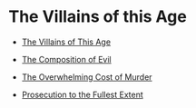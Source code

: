 The Villains of this Age
========================

  - [The Villains of This Age](0400a000%20-%20The%20Villains%20of%20This%20Age.md)

  - [The Composition of Evil](0400a001%20-%20The%20Composition%20of%20Evil.md)

  - [The Overwhelming Cost of Murder](0400a002%20-%20The%20Overwhelming%20Cost%20of%20Murder.md)

  - [Prosecution to the Fullest Extent](0400a003%20-%20Prosecution%20to%20the%20Fullest%20Extent.md)

